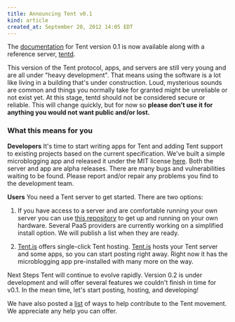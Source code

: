 ```yaml
---
title: Announcing Tent v0.1
kind: article
created_at: September 20, 2012 14:05 EDT
---
```


The [documentation](/docs) for Tent version 0.1 is now available along with a reference server, [tentd](https://github.com/tent/tentd).

This version of the Tent protocol, apps, and servers are still very young and are all under "heavy development". That means using the software is a lot like living in a building that's under construction. Loud, mysterious sounds are common and things you normally take for granted might be unreliable or not exist yet. At this stage, tentd should not be considered secure or reliable. This will change quickly, but for now so **please don't use it for anything you would not want public and/or lost.** 

### What this means for you
**Developers** It's time to start writing apps for Tent and adding Tent support to existing projects based on the current specification. We've built a simple microblogging app and released it under the MIT license [here](https://github.com/tent/statuspro). Both the server and app are alpha releases. There are many bugs and vulnerabilities waiting to be found. Please report and/or repair any problems you find to the development team.
  
**Users** You need a Tent server to get started. There are two options:

1. If you have access to a server and are comfortable running your own server you can use [this repository](https://github.com/tent/tentd) to get up and running on your own hardware. Several PaaS providers are currently working on a simplified install option. We will publish a list when they are ready.
  
2. [Tent.is](https://www.Tent.is) offers single-click Tent hosting.  [Tent.is](https://www.Tent.is) hosts your Tent server and some apps, so you can start posting right away. Right now it has the microblogging app pre-installed with many more on the way.
  
Next Steps
  Tent will continue to evolve rapidly. Version 0.2 is under development and will offer several features we couldn't finish in time for v0.1. In the mean time, let's start posting, hosting, and developing!

We have also posted a [list](/contribute) of ways to help contribute to the Tent movement. We appreciate any help you can offer.